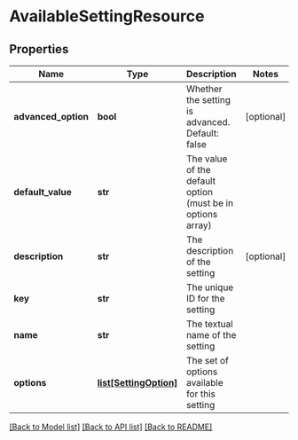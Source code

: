 # AvailableSettingResource

## Properties
Name | Type | Description | Notes
------------ | ------------- | ------------- | -------------
**advanced_option** | **bool** | Whether the setting is advanced. Default: false | [optional] 
**default_value** | **str** | The value of the default option (must be in options array) | 
**description** | **str** | The description of the setting | [optional] 
**key** | **str** | The unique ID for the setting | 
**name** | **str** | The textual name of the setting | 
**options** | [**list[SettingOption]**](SettingOption.md) | The set of options available for this setting | 

[[Back to Model list]](../README.md#documentation-for-models) [[Back to API list]](../README.md#documentation-for-api-endpoints) [[Back to README]](../README.md)


